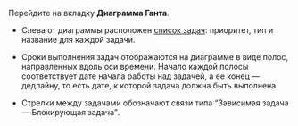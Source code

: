 Перейдите на вкладку **Диаграмма Ганта**.

* Слева от диаграммы расположен [список задач](#tasks-view): приоритет, тип и название для каждой задачи.

* Сроки выполнения задач отображаются на диаграмме в виде полос, направленных вдоль оси времени. Начало каждой полосы соответствует дате начала работы над задачей, а ее конец — дедлайну, то есть дате, к которой задача должна быть выполнена.

* Стрелки между задачами обозначают связи типа <q>Зависимая задача — Блокирующая задача</q>.
